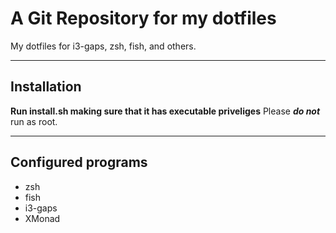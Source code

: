 # A Git Repository for my dotfiles

My dotfiles for i3-gaps, zsh, fish, and others.

<hr>

## Installation

**Run install.sh making sure that it has executable priveliges**
Please ***do not*** run as root.

<hr>

## Configured programs

* zsh
* fish
* i3-gaps
* XMonad
